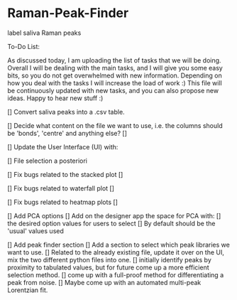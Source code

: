 # Raman-Peak-Finder
label saliva Raman peaks

To-Do List:

As discussed today, I am uploading the list of tasks that we will be doing. Overall I will be dealing with the main tasks, and I will give you some easy bits, so you do not get overwhelmed with new information. Depending on how you deal with the tasks I will increase the load of work :)
This file will be continuously updated with new tasks, and you can also propose new ideas. Happy to hear new stuff :)

[] Convert saliva peaks into a .csv table.

  [] Decide what content on the file we want to use, i.e. the columns should be 'bonds', 'centre' and anything else?
  []
  
[] Update the User Interface (UI) with:

  [] File selection a posteriori
  
  [] Fix bugs related to the stacked plot
    []
    
  [] Fix bugs related to waterfall plot
    []
    
  [] Fix bugs related to heatmap plots
    []
    
  [] Add PCA options
    [] Add on the designer app the space for PCA with:
      [] the desired option values for users to select
      [] By default should be the 'usual' values used
      
  [] Add peak finder section
    [] Add a section to select which peak libraries we want to use.
    [] Related to the already existing file, update it over on the UI, mix the two different python files into one.
    [] initially identify peaks by proximity to tabulated values, but for future come up a more efficient selection method.
    [] come up with a full-proof method for differentiating a peak from noise.
    [] Maybe come up with an automated multi-peak Lorentzian fit.
